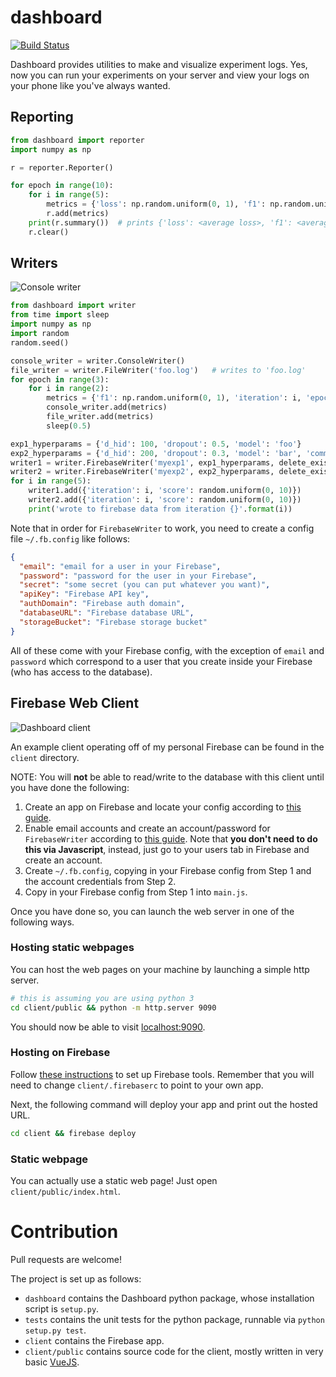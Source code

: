 # dashboard

[![Build Status](https://travis-ci.org/vzhong/dashboard.svg?branch=master)](https://travis-ci.org/vzhong/dashboard)

Dashboard provides utilities to make and visualize experiment logs. Yes, now you can run your experiments on your server and view your logs on your phone like you've always wanted.


## Reporting

```python
from dashboard import reporter
import numpy as np

r = reporter.Reporter()

for epoch in range(10):
    for i in range(5):
        metrics = {'loss': np.random.uniform(0, 1), 'f1': np.random.uniform(0, 1)}
        r.add(metrics)
    print(r.summary())  # prints {'loss': <average loss>, 'f1': <average f1>}
    r.clear()
```


## Writers

![Console writer](/screenshot/console.gif)

```python
from dashboard import writer
from time import sleep
import numpy as np
import random
random.seed()

console_writer = writer.ConsoleWriter()
file_writer = writer.FileWriter('foo.log')   # writes to 'foo.log'
for epoch in range(3):
    for i in range(2):
        metrics = {'f1': np.random.uniform(0, 1), 'iteration': i, 'epoch': epoch}
        console_writer.add(metrics)
        file_writer.add(metrics)
        sleep(0.5)

exp1_hyperparams = {'d_hid': 100, 'dropout': 0.5, 'model': 'foo'}
exp2_hyperparams = {'d_hid': 200, 'dropout': 0.3, 'model': 'bar', 'comment': 'hello world!'}
writer1 = writer.FirebaseWriter('myexp1', exp1_hyperparams, delete_existing=True)
writer2 = writer.FirebaseWriter('myexp2', exp2_hyperparams, delete_existing=True)
for i in range(5):
    writer1.add({'iteration': i, 'score': random.uniform(0, 10)})
    writer2.add({'iteration': i, 'score': random.uniform(0, 10)})
    print('wrote to firebase data from iteration {}'.format(i))
```

Note that in order for `FirebaseWriter` to work, you need to create a config file `~/.fb.config` like follows:

```json
{
  "email": "email for a user in your Firebase",
  "password": "password for the user in your Firebase",
  "secret": "some secret (you can put whatever you want)",
  "apiKey": "Firebase API key",
  "authDomain": "Firebase auth domain",
  "databaseURL": "Firebase database URL",
  "storageBucket": "Firebase storage bucket"
}
```

All of these come with your Firebase config, with the exception of `email` and `password` which correspond to a user that you create inside your Firebase (who has access to the database).


## Firebase Web Client

![Dashboard client](/screenshot/client.gif)

An example client operating off of my personal Firebase can be found in the `client` directory.

NOTE: You will **not** be able to read/write to the database with this client until you have done the following:

1. Create an app on Firebase and locate your config according to [this guide](https://firebase.google.com/docs/web/setup).
2. Enable email accounts and create an account/password for `FirebaseWriter` according to [this guide](https://firebase.google.com/docs/auth/web/password-auth). Note that **you don't need to do this via Javascript**, instead, just go to your users tab in Firebase and create an account.
3. Create `~/.fb.config`, copying in your Firebase config from Step 1 and the account credentials from Step 2.
4. Copy in your Firebase config from Step 1 into `main.js`.

Once you have done so, you can launch the web server in one of the following ways.

### Hosting static webpages

You can host the web pages on your machine by launching a simple http server.

```bash
# this is assuming you are using python 3
cd client/public && python -m http.server 9090
```

You should now be able to visit [localhost:9090](http://localhost:9090).

### Hosting on Firebase

Follow [these instructions](https://firebase.google.com/docs/hosting/quickstart) to set up Firebase tools.
Remember that you will need to change `client/.firebaserc` to point to your own app.

Next, the following command will deploy your app and print out the hosted URL.

```bash
cd client && firebase deploy
```

### Static webpage

You can actually use a static web page! Just open `client/public/index.html`.


# Contribution

Pull requests are welcome!

The project is set up as follows:

- `dashboard` contains the Dashboard python package, whose installation script is `setup.py`.
- `tests` contains the unit tests for the python package, runnable via `python setup.py test`.
- `client` contains the Firebase app.
- `client/public` contains source code for the client, mostly written in very basic [VueJS](https://vuejs.org/).
